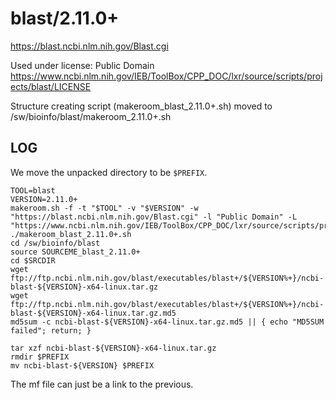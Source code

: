 blast/2.11.0+
=============

<https://blast.ncbi.nlm.nih.gov/Blast.cgi>

Used under license:
Public Domain
<https://www.ncbi.nlm.nih.gov/IEB/ToolBox/CPP_DOC/lxr/source/scripts/projects/blast/LICENSE>

Structure creating script (makeroom_blast_2.11.0+.sh) moved to /sw/bioinfo/blast/makeroom_2.11.0+.sh

LOG
---

We move the unpacked directory to be `$PREFIX`.

    TOOL=blast
    VERSION=2.11.0+
    makeroom.sh -f -t "$TOOL" -v "$VERSION" -w "https://blast.ncbi.nlm.nih.gov/Blast.cgi" -l "Public Domain" -L "https://www.ncbi.nlm.nih.gov/IEB/ToolBox/CPP_DOC/lxr/source/scripts/projects/blast/LICENSE"
    ./makeroom_blast_2.11.0+.sh
    cd /sw/bioinfo/blast
    source SOURCEME_blast_2.11.0+
    cd $SRCDIR
    wget ftp://ftp.ncbi.nlm.nih.gov/blast/executables/blast+/${VERSION%+}/ncbi-blast-${VERSION}-x64-linux.tar.gz
    wget ftp://ftp.ncbi.nlm.nih.gov/blast/executables/blast+/${VERSION%+}/ncbi-blast-${VERSION}-x64-linux.tar.gz.md5
    md5sum -c ncbi-blast-${VERSION}-x64-linux.tar.gz.md5 || { echo "MD5SUM failed"; return; }

    tar xzf ncbi-blast-${VERSION}-x64-linux.tar.gz
    rmdir $PREFIX
    mv ncbi-blast-${VERSION} $PREFIX


The mf file can just be a link to the previous.


